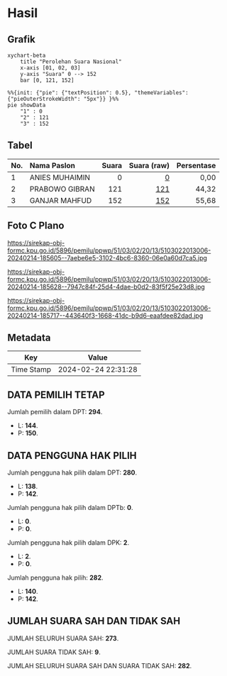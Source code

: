 # Hasil

## Grafik

```mermaid
xychart-beta
    title "Perolehan Suara Nasional"
    x-axis [01, 02, 03]
    y-axis "Suara" 0 --> 152
    bar [0, 121, 152]
```

```mermaid
%%{init: {"pie": {"textPosition": 0.5}, "themeVariables": {"pieOuterStrokeWidth": "5px"}} }%%
pie showData
    "1" : 0
    "2" : 121
    "3" : 152
```

## Tabel

| No. | Nama Paslon    | Suara | Suara (raw) | Persentase |
|:--- |:-------------- | -----:| -----------:| ----------:|
| 1   | ANIES MUHAIMIN | 0     | [0][p-1]    | 0,00       |
| 2   | PRABOWO GIBRAN | 121   | [121][p-2]  | 44,32      |
| 3   | GANJAR MAHFUD  | 152   | [152][p-3]  | 55,68      |


[p-1]: https://github.com/gigit-pemilu/pemilu-2024/blob/main/pilpres/hitung-suara/sub/51-bali/sub/03-badung/sub/02-mengwi/sub/2013-werdi-bhuwana/sub/006-tps/sub/paslon-1.txt
[p-2]: https://github.com/gigit-pemilu/pemilu-2024/blob/main/pilpres/hitung-suara/sub/51-bali/sub/03-badung/sub/02-mengwi/sub/2013-werdi-bhuwana/sub/006-tps/sub/paslon-2.txt
[p-3]: https://github.com/gigit-pemilu/pemilu-2024/blob/main/pilpres/hitung-suara/sub/51-bali/sub/03-badung/sub/02-mengwi/sub/2013-werdi-bhuwana/sub/006-tps/sub/paslon-3.txt

## Foto C Plano

https://sirekap-obj-formc.kpu.go.id/5896/pemilu/ppwp/51/03/02/20/13/5103022013006-20240214-185605--7aebe6e5-3102-4bc6-8360-06e0a60d7ca5.jpg

https://sirekap-obj-formc.kpu.go.id/5896/pemilu/ppwp/51/03/02/20/13/5103022013006-20240214-185628--7947c84f-25d4-4dae-b0d2-83f5f25e23d8.jpg

https://sirekap-obj-formc.kpu.go.id/5896/pemilu/ppwp/51/03/02/20/13/5103022013006-20240214-185717--443640f3-1668-41dc-b9d6-eaafdee82dad.jpg


## Metadata

| Key        | Value               |
| ---------- | ------------------- |
| Time Stamp | 2024-02-24 22:31:28 |


## DATA PEMILIH TETAP

Jumlah pemilih dalam DPT: **294**.
 * L: **144**.
 * P: **150**.

## DATA PENGGUNA HAK PILIH

Jumlah pengguna hak pilih dalam DPT: **280**.
 * L: **138**.
 * P: **142**.

Jumlah pengguna hak pilih dalam DPTb: **0**.
 * L: **0**.
 * P: **0**.

Jumlah pengguna hak pilih dalam DPK: **2**.
 * L: **2**.
 * P: **0**.

Jumlah pengguna hak pilih: **282**.
 * L: **140**.
 * P: **142**.

## JUMLAH SUARA SAH DAN TIDAK SAH

JUMLAH SELURUH SUARA SAH: **273**.

JUMLAH SUARA TIDAK SAH: **9**.

JUMLAH SELURUH SUARA SAH DAN SUARA TIDAK SAH: **282**.


